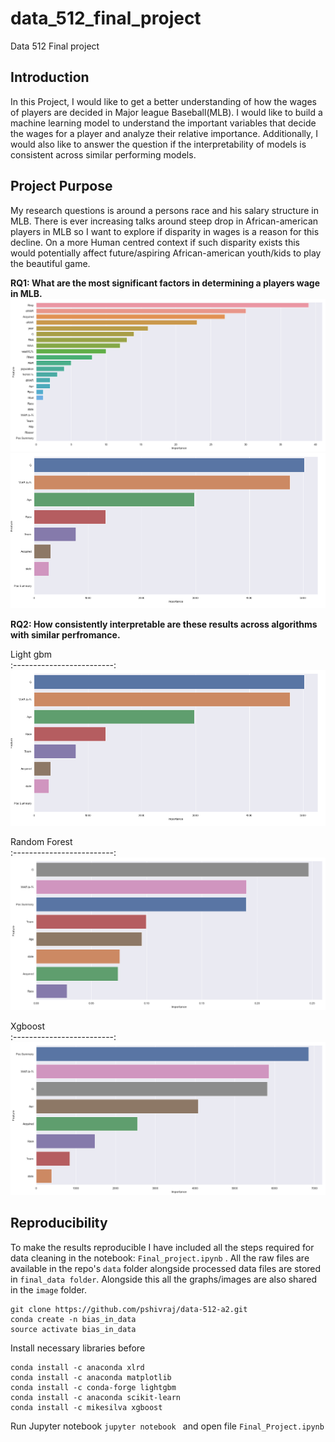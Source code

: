 # data_512_final_project
Data 512 Final project

## Introduction

In this Project, I would like to get a better understanding of how the wages of players are decided in Major league Baseball(MLB). I would like to build a machine learning model to understand the important variables that decide the wages for a player and analyze their relative importance. Additionally, I would also like to answer the question if the interpretability of models is consistent across similar performing models.

## Project Purpose

My research questions is around a persons race and his salary structure in MLB. There is ever increasing talks around steep drop in African-american players in MLB so I want to explore if disparity in wages is a reason for this decline. On a more Human centred context if such disparity exists this would potentially affect future/aspiring African-american youth/kids to play the beautiful game.

**RQ1: What are the most significant factors in determining a players wage in MLB.**
![Lightgbm performance](https://github.com/pshivraj/data_512_final_project/blob/master/images/lgb_performance.PNG)
![Lightgbm non- performance](https://github.com/pshivraj/data_512_final_project/blob/master/images/lgb_non_performance.PNG)

**RQ2: How consistently interpretable are these results across algorithms with similar perfromance.**

Light gbm                
:-------------------------:
![](https://github.com/pshivraj/data_512_final_project/blob/master/images/lgb_non_performance.PNG)

Random Forest              
:-------------------------:
![Random Forest](https://github.com/pshivraj/data_512_final_project/blob/master/images/random_forest.PNG)

Xgboost            
:-------------------------:
![Xgboost](https://github.com/pshivraj/data_512_final_project/blob/master/images/xgboost.PNG)



## Reproducibility

To make the results reproducible I have included all the steps required for data cleaning in the notebook: ```Final_project.ipynb```
. All the raw files are available in the repo's ```data``` folder alongside processed data files are stored in ```final_data folder```. Alongside this all the graphs/images are also shared in the ```image``` folder.


```
git clone https://github.com/pshivraj/data-512-a2.git
conda create -n bias_in_data
source activate bias_in_data
```

Install necessary libraries before 

```
conda install -c anaconda xlrd 
conda install -c anaconda matplotlib 
conda install -c conda-forge lightgbm 
conda install -c anaconda scikit-learn 
conda install -c mikesilva xgboost
```

Run Jupyter notebook ```jupyter notebook ``` and open file ```Final_Project.ipynb```
